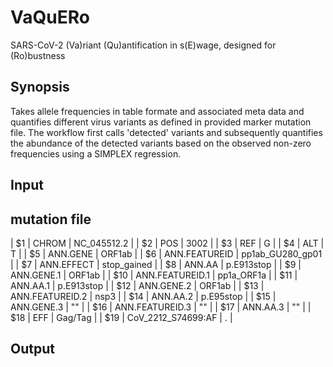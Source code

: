 # VaQuERo
SARS-CoV-2 (Va)riant (Qu)antification in s(E)wage, designed for (Ro)bustness

## Synopsis

Takes allele frequencies in table formate and associated meta data and quantifies different virus variants as defined in provided marker mutation file. The workflow first calls 'detected' variants and subsequently quantifies the abundance of the detected variants based on the observed non-zero frequencies using a SIMPLEX regression.

## Input

## mutation file


| $1  |                CHROM |  NC_045512.2       | 
| $2  |                  POS |  3002              | 
| $3  |                  REF |  G                 | 
| $4  |                  ALT |  T                 | 
| $5  |             ANN.GENE |  ORF1ab            | 
| $6  |        ANN.FEATUREID |  pp1ab_GU280_gp01  | 
| $7  |           ANN.EFFECT |  stop_gained       | 
| $8  |               ANN.AA |  p.E913stop        | 
| $9  |           ANN.GENE.1 |  ORF1ab            | 
| $10 |      ANN.FEATUREID.1 |  pp1a_ORF1a        | 
| $11 |             ANN.AA.1 |  p.E913stop        | 
| $12 |           ANN.GENE.2 |  ORF1ab            | 
| $13 |      ANN.FEATUREID.2 |  nsp3              | 
| $14 |             ANN.AA.2 |  p.E95stop         |
| $15 |           ANN.GENE.3 |  ""                | 
| $16 |      ANN.FEATUREID.3 |  ""                | 
| $17 |             ANN.AA.3 |  ""                | 
| $18 |                  EFF |  Gag/Tag           | 
| $19 |   CoV_2212_S74699:AF |  .                 | 


## Output
